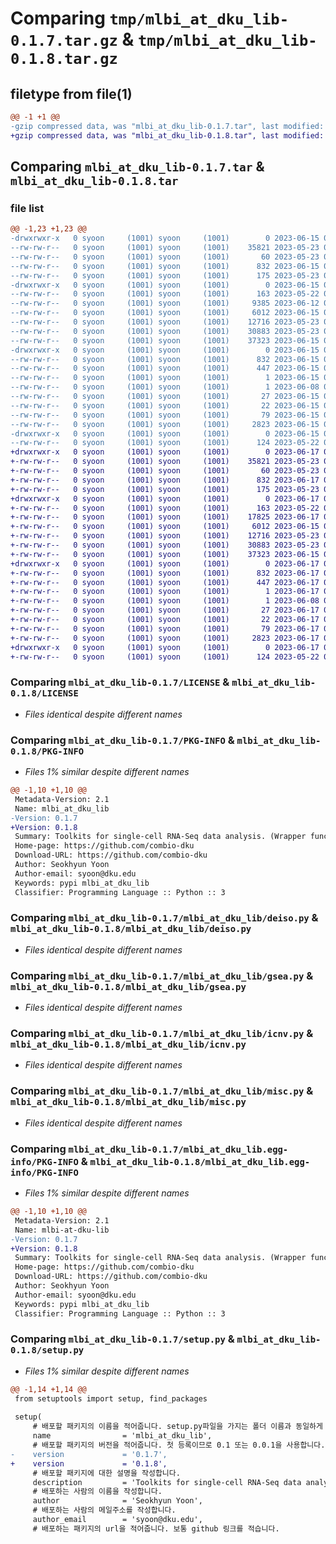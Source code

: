 # Comparing `tmp/mlbi_at_dku_lib-0.1.7.tar.gz` & `tmp/mlbi_at_dku_lib-0.1.8.tar.gz`

## filetype from file(1)

```diff
@@ -1 +1 @@
-gzip compressed data, was "mlbi_at_dku_lib-0.1.7.tar", last modified: Thu Jun 15 08:57:00 2023, max compression
+gzip compressed data, was "mlbi_at_dku_lib-0.1.8.tar", last modified: Sat Jun 17 08:47:21 2023, max compression
```

## Comparing `mlbi_at_dku_lib-0.1.7.tar` & `mlbi_at_dku_lib-0.1.8.tar`

### file list

```diff
@@ -1,23 +1,23 @@
-drwxrwxr-x   0 syoon     (1001) syoon     (1001)        0 2023-06-15 08:57:00.805514 mlbi_at_dku_lib-0.1.7/
--rw-rw-r--   0 syoon     (1001) syoon     (1001)    35821 2023-05-23 01:43:50.000000 mlbi_at_dku_lib-0.1.7/LICENSE
--rw-rw-r--   0 syoon     (1001) syoon     (1001)       60 2023-05-23 01:43:50.000000 mlbi_at_dku_lib-0.1.7/MANIFEST.in
--rw-rw-r--   0 syoon     (1001) syoon     (1001)      832 2023-06-15 08:57:00.805514 mlbi_at_dku_lib-0.1.7/PKG-INFO
--rw-rw-r--   0 syoon     (1001) syoon     (1001)      175 2023-05-23 01:43:50.000000 mlbi_at_dku_lib-0.1.7/README.md
-drwxrwxr-x   0 syoon     (1001) syoon     (1001)        0 2023-06-15 08:57:00.805514 mlbi_at_dku_lib-0.1.7/mlbi_at_dku_lib/
--rw-rw-r--   0 syoon     (1001) syoon     (1001)      163 2023-05-22 09:19:00.000000 mlbi_at_dku_lib-0.1.7/mlbi_at_dku_lib/__init__.py
--rw-rw-r--   0 syoon     (1001) syoon     (1001)     9385 2023-06-12 09:03:17.000000 mlbi_at_dku_lib-0.1.7/mlbi_at_dku_lib/cpdb.py
--rw-rw-r--   0 syoon     (1001) syoon     (1001)     6012 2023-06-15 08:56:21.000000 mlbi_at_dku_lib-0.1.7/mlbi_at_dku_lib/deiso.py
--rw-rw-r--   0 syoon     (1001) syoon     (1001)    12716 2023-05-23 01:44:36.000000 mlbi_at_dku_lib-0.1.7/mlbi_at_dku_lib/gsea.py
--rw-rw-r--   0 syoon     (1001) syoon     (1001)    30883 2023-05-23 01:44:36.000000 mlbi_at_dku_lib-0.1.7/mlbi_at_dku_lib/icnv.py
--rw-rw-r--   0 syoon     (1001) syoon     (1001)    37323 2023-06-15 04:24:26.000000 mlbi_at_dku_lib-0.1.7/mlbi_at_dku_lib/misc.py
-drwxrwxr-x   0 syoon     (1001) syoon     (1001)        0 2023-06-15 08:57:00.805514 mlbi_at_dku_lib-0.1.7/mlbi_at_dku_lib.egg-info/
--rw-rw-r--   0 syoon     (1001) syoon     (1001)      832 2023-06-15 08:57:00.000000 mlbi_at_dku_lib-0.1.7/mlbi_at_dku_lib.egg-info/PKG-INFO
--rw-rw-r--   0 syoon     (1001) syoon     (1001)      447 2023-06-15 08:57:00.000000 mlbi_at_dku_lib-0.1.7/mlbi_at_dku_lib.egg-info/SOURCES.txt
--rw-rw-r--   0 syoon     (1001) syoon     (1001)        1 2023-06-15 08:57:00.000000 mlbi_at_dku_lib-0.1.7/mlbi_at_dku_lib.egg-info/dependency_links.txt
--rw-rw-r--   0 syoon     (1001) syoon     (1001)        1 2023-06-08 06:54:08.000000 mlbi_at_dku_lib-0.1.7/mlbi_at_dku_lib.egg-info/not-zip-safe
--rw-rw-r--   0 syoon     (1001) syoon     (1001)       27 2023-06-15 08:57:00.000000 mlbi_at_dku_lib-0.1.7/mlbi_at_dku_lib.egg-info/requires.txt
--rw-rw-r--   0 syoon     (1001) syoon     (1001)       22 2023-06-15 08:57:00.000000 mlbi_at_dku_lib-0.1.7/mlbi_at_dku_lib.egg-info/top_level.txt
--rw-rw-r--   0 syoon     (1001) syoon     (1001)       79 2023-06-15 08:57:00.805514 mlbi_at_dku_lib-0.1.7/setup.cfg
--rw-rw-r--   0 syoon     (1001) syoon     (1001)     2823 2023-06-15 08:56:42.000000 mlbi_at_dku_lib-0.1.7/setup.py
-drwxrwxr-x   0 syoon     (1001) syoon     (1001)        0 2023-06-15 08:57:00.805514 mlbi_at_dku_lib-0.1.7/tests/
--rw-rw-r--   0 syoon     (1001) syoon     (1001)      124 2023-05-22 09:19:00.000000 mlbi_at_dku_lib-0.1.7/tests/__init__.py
+drwxrwxr-x   0 syoon     (1001) syoon     (1001)        0 2023-06-17 08:47:21.485413 mlbi_at_dku_lib-0.1.8/
+-rw-rw-r--   0 syoon     (1001) syoon     (1001)    35821 2023-05-23 01:43:50.000000 mlbi_at_dku_lib-0.1.8/LICENSE
+-rw-rw-r--   0 syoon     (1001) syoon     (1001)       60 2023-05-23 01:43:50.000000 mlbi_at_dku_lib-0.1.8/MANIFEST.in
+-rw-rw-r--   0 syoon     (1001) syoon     (1001)      832 2023-06-17 08:47:21.485413 mlbi_at_dku_lib-0.1.8/PKG-INFO
+-rw-rw-r--   0 syoon     (1001) syoon     (1001)      175 2023-05-23 01:43:50.000000 mlbi_at_dku_lib-0.1.8/README.md
+drwxrwxr-x   0 syoon     (1001) syoon     (1001)        0 2023-06-17 08:47:21.453413 mlbi_at_dku_lib-0.1.8/mlbi_at_dku_lib/
+-rw-rw-r--   0 syoon     (1001) syoon     (1001)      163 2023-05-22 09:19:00.000000 mlbi_at_dku_lib-0.1.8/mlbi_at_dku_lib/__init__.py
+-rw-rw-r--   0 syoon     (1001) syoon     (1001)    17825 2023-06-17 08:33:06.000000 mlbi_at_dku_lib-0.1.8/mlbi_at_dku_lib/cpdb.py
+-rw-rw-r--   0 syoon     (1001) syoon     (1001)     6012 2023-06-15 08:56:21.000000 mlbi_at_dku_lib-0.1.8/mlbi_at_dku_lib/deiso.py
+-rw-rw-r--   0 syoon     (1001) syoon     (1001)    12716 2023-05-23 01:44:36.000000 mlbi_at_dku_lib-0.1.8/mlbi_at_dku_lib/gsea.py
+-rw-rw-r--   0 syoon     (1001) syoon     (1001)    30883 2023-05-23 01:44:36.000000 mlbi_at_dku_lib-0.1.8/mlbi_at_dku_lib/icnv.py
+-rw-rw-r--   0 syoon     (1001) syoon     (1001)    37323 2023-06-15 04:24:26.000000 mlbi_at_dku_lib-0.1.8/mlbi_at_dku_lib/misc.py
+drwxrwxr-x   0 syoon     (1001) syoon     (1001)        0 2023-06-17 08:47:21.473413 mlbi_at_dku_lib-0.1.8/mlbi_at_dku_lib.egg-info/
+-rw-rw-r--   0 syoon     (1001) syoon     (1001)      832 2023-06-17 08:47:21.000000 mlbi_at_dku_lib-0.1.8/mlbi_at_dku_lib.egg-info/PKG-INFO
+-rw-rw-r--   0 syoon     (1001) syoon     (1001)      447 2023-06-17 08:47:21.000000 mlbi_at_dku_lib-0.1.8/mlbi_at_dku_lib.egg-info/SOURCES.txt
+-rw-rw-r--   0 syoon     (1001) syoon     (1001)        1 2023-06-17 08:47:21.000000 mlbi_at_dku_lib-0.1.8/mlbi_at_dku_lib.egg-info/dependency_links.txt
+-rw-rw-r--   0 syoon     (1001) syoon     (1001)        1 2023-06-08 06:54:08.000000 mlbi_at_dku_lib-0.1.8/mlbi_at_dku_lib.egg-info/not-zip-safe
+-rw-rw-r--   0 syoon     (1001) syoon     (1001)       27 2023-06-17 08:47:21.000000 mlbi_at_dku_lib-0.1.8/mlbi_at_dku_lib.egg-info/requires.txt
+-rw-rw-r--   0 syoon     (1001) syoon     (1001)       22 2023-06-17 08:47:21.000000 mlbi_at_dku_lib-0.1.8/mlbi_at_dku_lib.egg-info/top_level.txt
+-rw-rw-r--   0 syoon     (1001) syoon     (1001)       79 2023-06-17 08:47:21.485413 mlbi_at_dku_lib-0.1.8/setup.cfg
+-rw-rw-r--   0 syoon     (1001) syoon     (1001)     2823 2023-06-17 08:47:14.000000 mlbi_at_dku_lib-0.1.8/setup.py
+drwxrwxr-x   0 syoon     (1001) syoon     (1001)        0 2023-06-17 08:47:21.473413 mlbi_at_dku_lib-0.1.8/tests/
+-rw-rw-r--   0 syoon     (1001) syoon     (1001)      124 2023-05-22 09:19:00.000000 mlbi_at_dku_lib-0.1.8/tests/__init__.py
```

### Comparing `mlbi_at_dku_lib-0.1.7/LICENSE` & `mlbi_at_dku_lib-0.1.8/LICENSE`

 * *Files identical despite different names*

### Comparing `mlbi_at_dku_lib-0.1.7/PKG-INFO` & `mlbi_at_dku_lib-0.1.8/PKG-INFO`

 * *Files 1% similar despite different names*

```diff
@@ -1,10 +1,10 @@
 Metadata-Version: 2.1
 Name: mlbi_at_dku_lib
-Version: 0.1.7
+Version: 0.1.8
 Summary: Toolkits for single-cell RNA-Seq data analysis. (Wrapper functions for CellPhoneDB, GSEApy and InferCNVpy)
 Home-page: https://github.com/combio-dku
 Download-URL: https://github.com/combio-dku
 Author: Seokhyun Yoon
 Author-email: syoon@dku.edu
 Keywords: pypi mlbi_at_dku_lib
 Classifier: Programming Language :: Python :: 3
```

### Comparing `mlbi_at_dku_lib-0.1.7/mlbi_at_dku_lib/deiso.py` & `mlbi_at_dku_lib-0.1.8/mlbi_at_dku_lib/deiso.py`

 * *Files identical despite different names*

### Comparing `mlbi_at_dku_lib-0.1.7/mlbi_at_dku_lib/gsea.py` & `mlbi_at_dku_lib-0.1.8/mlbi_at_dku_lib/gsea.py`

 * *Files identical despite different names*

### Comparing `mlbi_at_dku_lib-0.1.7/mlbi_at_dku_lib/icnv.py` & `mlbi_at_dku_lib-0.1.8/mlbi_at_dku_lib/icnv.py`

 * *Files identical despite different names*

### Comparing `mlbi_at_dku_lib-0.1.7/mlbi_at_dku_lib/misc.py` & `mlbi_at_dku_lib-0.1.8/mlbi_at_dku_lib/misc.py`

 * *Files identical despite different names*

### Comparing `mlbi_at_dku_lib-0.1.7/mlbi_at_dku_lib.egg-info/PKG-INFO` & `mlbi_at_dku_lib-0.1.8/mlbi_at_dku_lib.egg-info/PKG-INFO`

 * *Files 1% similar despite different names*

```diff
@@ -1,10 +1,10 @@
 Metadata-Version: 2.1
 Name: mlbi-at-dku-lib
-Version: 0.1.7
+Version: 0.1.8
 Summary: Toolkits for single-cell RNA-Seq data analysis. (Wrapper functions for CellPhoneDB, GSEApy and InferCNVpy)
 Home-page: https://github.com/combio-dku
 Download-URL: https://github.com/combio-dku
 Author: Seokhyun Yoon
 Author-email: syoon@dku.edu
 Keywords: pypi mlbi_at_dku_lib
 Classifier: Programming Language :: Python :: 3
```

### Comparing `mlbi_at_dku_lib-0.1.7/setup.py` & `mlbi_at_dku_lib-0.1.8/setup.py`

 * *Files 1% similar despite different names*

```diff
@@ -1,14 +1,14 @@
 from setuptools import setup, find_packages
 
 setup(
     # 배포할 패키지의 이름을 적어줍니다. setup.py파일을 가지는 폴더 이름과 동일하게 합니다.
     name                = 'mlbi_at_dku_lib',
     # 배포할 패키지의 버전을 적어줍니다. 첫 등록이므로 0.1 또는 0.0.1을 사용합니다.
-    version             = '0.1.7',
+    version             = '0.1.8',
     # 배포할 패키지에 대한 설명을 작성합니다.
     description         = 'Toolkits for single-cell RNA-Seq data analysis. (Wrapper functions for CellPhoneDB, GSEApy and InferCNVpy)',
     # 배포하는 사람의 이름을 작성합니다.
     author              = 'Seokhyun Yoon',
     # 배포하는 사람의 메일주소를 작성합니다.
     author_email        = 'syoon@dku.edu',
     # 배포하는 패키지의 url을 적어줍니다. 보통 github 링크를 적습니다.
```

